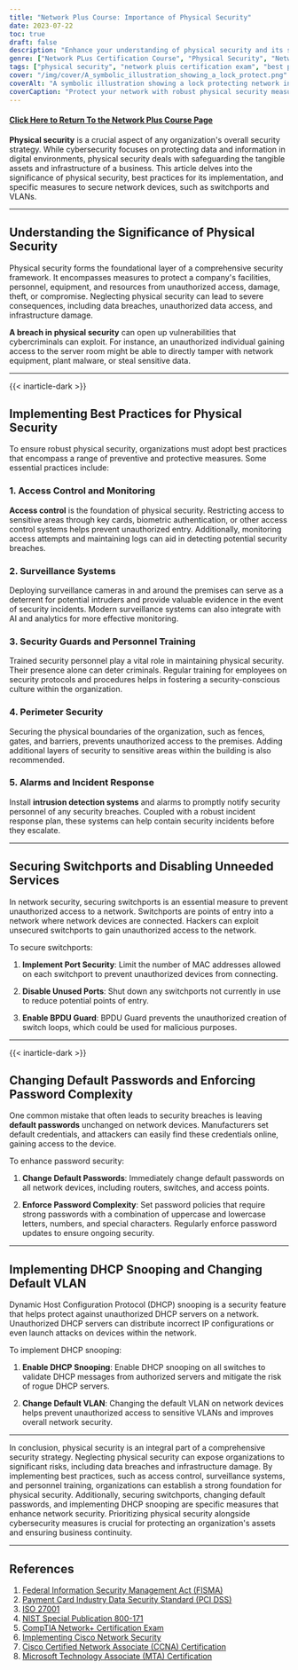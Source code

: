 ```yaml
---
title: "Network Plus Course: Importance of Physical Security"
date: 2023-07-22
toc: true
draft: false
description: "Enhance your understanding of physical security and its significance in network protection with this comprehensive Network+ course. Learn best practices for implementation, switchport security, password complexity enforcement, and more."
genre: ["Network PLus Certification Course", "Physical Security", "Network Protection", "IT Security", "Cybersecurity", "Data Security", "Network Infrastructure", "Access Control", "Network Devices", "IT Training"]
tags: ["physical security", "network pluis certification exam", "best practices", "switchports", "password complexity", "DHCP snooping", "default passwords", "VLAN security", "access control", "surveillance systems", "security guards", "training", "perimeter security", "alarms", "incident response", "intrusion detection systems", "network devices", "MAC addresses", "cybersecurity", "IT infrastructure", "IT security", "data breaches", "network protection", "network security", "network protocols", "network administration", "security awareness", "network vulnerabilities", "security-conscious culture", "security measures"]
cover: "/img/cover/A_symbolic_illustration_showing_a_lock_protect.png"
coverAlt: "A symbolic illustration showing a lock protecting network infrastructure."
coverCaption: "Protect your network with robust physical security measures."
---
```


#### [Click Here to Return To the Network Plus Course Page](/network-plus-start)

**Physical security** is a crucial aspect of any organization's overall security strategy. While cybersecurity focuses on protecting data and information in digital environments, physical security deals with safeguarding the tangible assets and infrastructure of a business. This article delves into the significance of physical security, best practices for its implementation, and specific measures to secure network devices, such as switchports and VLANs.

______

## Understanding the Significance of Physical Security

Physical security forms the foundational layer of a comprehensive security framework. It encompasses measures to protect a company's facilities, personnel, equipment, and resources from unauthorized access, damage, theft, or compromise. Neglecting physical security can lead to severe consequences, including data breaches, unauthorized data access, and infrastructure damage.

**A breach in physical security** can open up vulnerabilities that cybercriminals can exploit. For instance, an unauthorized individual gaining access to the server room might be able to directly tamper with network equipment, plant malware, or steal sensitive data.

______

{{< inarticle-dark >}}

## Implementing Best Practices for Physical Security

To ensure robust physical security, organizations must adopt best practices that encompass a range of preventive and protective measures. Some essential practices include:

### 1. Access Control and Monitoring

**Access control** is the foundation of physical security. Restricting access to sensitive areas through key cards, biometric authentication, or other access control systems helps prevent unauthorized entry. Additionally, monitoring access attempts and maintaining logs can aid in detecting potential security breaches.

### 2. Surveillance Systems

Deploying surveillance cameras in and around the premises can serve as a deterrent for potential intruders and provide valuable evidence in the event of security incidents. Modern surveillance systems can also integrate with AI and analytics for more effective monitoring.

### 3. Security Guards and Personnel Training

Trained security personnel play a vital role in maintaining physical security. Their presence alone can deter criminals. Regular training for employees on security protocols and procedures helps in fostering a security-conscious culture within the organization.

### 4. Perimeter Security

Securing the physical boundaries of the organization, such as fences, gates, and barriers, prevents unauthorized access to the premises. Adding additional layers of security to sensitive areas within the building is also recommended.

### 5. Alarms and Incident Response

Install **intrusion detection systems** and alarms to promptly notify security personnel of any security breaches. Coupled with a robust incident response plan, these systems can help contain security incidents before they escalate.

______

## Securing Switchports and Disabling Unneeded Services

In network security, securing switchports is an essential measure to prevent unauthorized access to a network. Switchports are points of entry into a network where network devices are connected. Hackers can exploit unsecured switchports to gain unauthorized access to the network.

To secure switchports:

1. **Implement Port Security**: Limit the number of MAC addresses allowed on each switchport to prevent unauthorized devices from connecting.

2. **Disable Unused Ports**: Shut down any switchports not currently in use to reduce potential points of entry.

3. **Enable BPDU Guard**: BPDU Guard prevents the unauthorized creation of switch loops, which could be used for malicious purposes.

______

{{< inarticle-dark >}}

## Changing Default Passwords and Enforcing Password Complexity

One common mistake that often leads to security breaches is leaving **default passwords** unchanged on network devices. Manufacturers set default credentials, and attackers can easily find these credentials online, gaining access to the device.

To enhance password security:

1. **Change Default Passwords**: Immediately change default passwords on all network devices, including routers, switches, and access points.

2. **Enforce Password Complexity**: Set password policies that require strong passwords with a combination of uppercase and lowercase letters, numbers, and special characters. Regularly enforce password updates to ensure ongoing security.

______

## Implementing DHCP Snooping and Changing Default VLAN

Dynamic Host Configuration Protocol (DHCP) snooping is a security feature that helps protect against unauthorized DHCP servers on a network. Unauthorized DHCP servers can distribute incorrect IP configurations or even launch attacks on devices within the network.

To implement DHCP snooping:

1. **Enable DHCP Snooping**: Enable DHCP snooping on all switches to validate DHCP messages from authorized servers and mitigate the risk of rogue DHCP servers.

2. **Change Default VLAN**: Changing the default VLAN on network devices helps prevent unauthorized access to sensitive VLANs and improves overall network security.

______

In conclusion, physical security is an integral part of a comprehensive security strategy. Neglecting physical security can expose organizations to significant risks, including data breaches and infrastructure damage. By implementing best practices, such as access control, surveillance systems, and personnel training, organizations can establish a strong foundation for physical security. Additionally, securing switchports, changing default passwords, and implementing DHCP snooping are specific measures that enhance network security. Prioritizing physical security alongside cybersecurity measures is crucial for protecting an organization's assets and ensuring business continuity.

______

## References

1. [Federal Information Security Management Act (FISMA)](https://www.cisa.gov/fisma)
2. [Payment Card Industry Data Security Standard (PCI DSS)](https://www.pcisecuritystandards.org/pci_security/)
3. [ISO 27001](https://www.iso.org/isoiec-27001-information-security.html)
4. [NIST Special Publication 800-171](https://nvlpubs.nist.gov/nistpubs/specialpublications/nist.sp.800-171r2.pdf)
5. [CompTIA Network+ Certification Exam](https://www.comptia.org/certifications/network)
6. [Implementing Cisco Network Security](https://www.cisco.com/c/en/us/training-events/training-certifications/exams/current-list/iins-210-260.html)
7. [Cisco Certified Network Associate (CCNA) Certification](https://www.cisco.com/c/en/us/training-events/training-certifications/certifications/associate/ccna.html)
8. [Microsoft Technology Associate (MTA) Certification](https://www.microsoft.com/en-us/learning/mta-certification.aspx)
